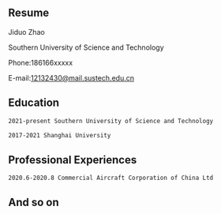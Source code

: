 ## Resume
Jiduo Zhao

Southern University of Science and Technology

Phone:186166xxxxx

E-mail:12132430@mail.sustech.edu.cn

## Education

```markdown
2021-present Southern University of Science and Technology

2017-2021 Shanghai University  
```
## Professional Experiences

```markdown
2020.6-2020.8 Commercial Aircraft Corporation of China Ltd
```
## **And so on**
